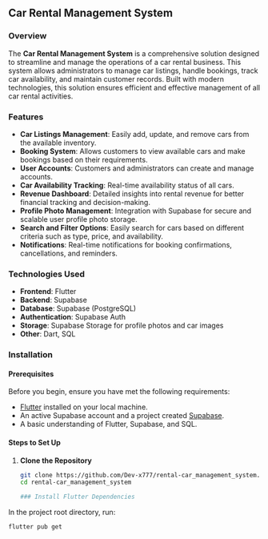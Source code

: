 ## Car Rental Management System

### Overview
The **Car Rental Management System** is a comprehensive solution designed to streamline and manage the operations of a car rental business. This system allows administrators to manage car listings, handle bookings, track car availability, and maintain customer records. Built with modern technologies, this solution ensures efficient and effective management of all car rental activities.

### Features
- **Car Listings Management**: Easily add, update, and remove cars from the available inventory.
- **Booking System**: Allows customers to view available cars and make bookings based on their requirements.
- **User Accounts**: Customers and administrators can create and manage accounts.
- **Car Availability Tracking**: Real-time availability status of all cars.
- **Revenue Dashboard**: Detailed insights into rental revenue for better financial tracking and decision-making.
- **Profile Photo Management**: Integration with Supabase for secure and scalable user profile photo storage.
- **Search and Filter Options**: Easily search for cars based on different criteria such as type, price, and availability.
- **Notifications**: Real-time notifications for booking confirmations, cancellations, and reminders.

### Technologies Used
- **Frontend**: Flutter
- **Backend**: Supabase
- **Database**: Supabase (PostgreSQL)
- **Authentication**: Supabase Auth
- **Storage**: Supabase Storage for profile photos and car images
- **Other**: Dart, SQL

### Installation

#### Prerequisites
Before you begin, ensure you have met the following requirements:
- [Flutter](https://flutter.dev/docs/get-started/install) installed on your local machine.
- An active Supabase account and a project created [Supabase](https://supabase.io/).
- A basic understanding of Flutter, Supabase, and SQL.

#### Steps to Set Up

1. **Clone the Repository**
   ```bash
   git clone https://github.com/Dev-x777/rental-car_management_system.git
   cd rental-car_management_system

   ### Install Flutter Dependencies
In the project root directory, run:
```bash
flutter pub get
